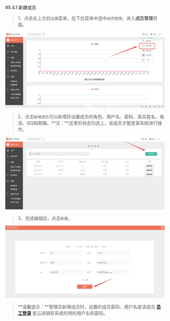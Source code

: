 #5.4.1 新建成员

>1、点击右上方的`设置`菜单，在下拉菜单中选中`成员管理`，进入**成员管理**界面。

![成员管理1](./images/groupmanage1.jpg)

>2、点击`新增成员`可以新增并设置成员的角色、用户名、密码、真实姓名、电话、QQ和邮箱。**注：**这里的状态勾选上，该成员才能登录系统进行操作。

![成员管理8](./images/groupmanage8.jpg)

>3、完成编辑后，点击`新建`。

![成员管理9](./images/groupmanage9.jpg)



>**温馨提示：**管理员新增成员时，设置的成员密码、用户名是该成员 **[员工登录](http://www.xingyunbooks.com/#/ManageUser "员工登录")** 星云进销存系统时用的用户名和密码。
